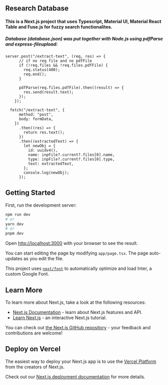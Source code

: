 ## Research Database

#### This is a Next.js project that uses Typescript, Material UI, Material React Table and Fuse.js for fuzzy search functionalites.
##### Database (database.json) was put together with Node.js using pdfParse and express-fileupload:
```
server.post("/extract-text", (req, res) => {
      // if no req file and no pdfFile
      if (!req.files && !req.files.pdfFile) {
        req.status(400);
        req.end();
      }

      pdfParse(req.files.pdfFile).then((result) => {
        res.send(result.text);
      });
    });

  fetch("/extract-text", {
      method: "post",
      body: formData,
    })
      .then((res) => {
        return res.text();
      })
      .then((extractedText) => {
        let newObj = {
          id: uuidv4(),
          name: inpFile?.current?.files[0].name,
          type: inpFile?.current?.files[0].type,
          text: extractedText,
        };
        console.log(newObj);
      });
```
####

## Getting Started

First, run the development server:

```bash
npm run dev
# or
yarn dev
# or
pnpm dev
```

Open [http://localhost:3000](http://localhost:3000) with your browser to see the result.

You can start editing the page by modifying `app/page.tsx`. The page auto-updates as you edit the file.

This project uses [`next/font`](https://nextjs.org/docs/basic-features/font-optimization) to automatically optimize and load Inter, a custom Google Font.

## Learn More

To learn more about Next.js, take a look at the following resources:

- [Next.js Documentation](https://nextjs.org/docs) - learn about Next.js features and API.
- [Learn Next.js](https://nextjs.org/learn) - an interactive Next.js tutorial.

You can check out [the Next.js GitHub repository](https://github.com/vercel/next.js/) - your feedback and contributions are welcome!

## Deploy on Vercel

The easiest way to deploy your Next.js app is to use the [Vercel Platform](https://vercel.com/new?utm_medium=default-template&filter=next.js&utm_source=create-next-app&utm_campaign=create-next-app-readme) from the creators of Next.js.

Check out our [Next.js deployment documentation](https://nextjs.org/docs/deployment) for more details.
